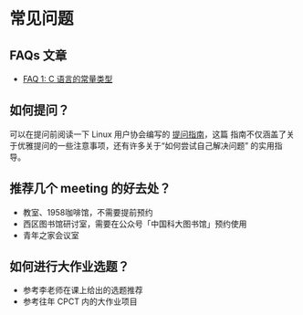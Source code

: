 # 常见问题

## FAQs 文章

- [FAQ 1: C 语言的常量类型](faq-1.md)

## 如何提问？

可以在提问前阅读一下 Linux 用户协会编写的 [提问指南](https://lug.ustc.edu.cn/wiki/doc/howtoask/)，这篇
指南不仅涵盖了关于优雅提问的一些注意事项，还有许多关于“如何尝试自己解决问题” 的实用指导。

## 推荐几个 meeting 的好去处？

- 教室、1958咖啡馆，不需要提前预约
- 西区图书馆研讨室，需要在公众号「中国科大图书馆」预约使用
- 青年之家会议室

## 如何进行大作业选题？

- 参考李老师在课上给出的选题推荐
- 参考往年 CPCT 内的大作业项目